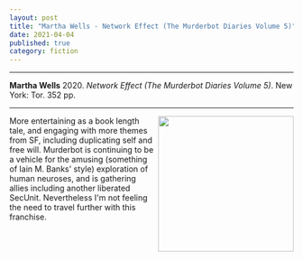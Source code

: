 ```yaml
---
layout: post
title: "Martha Wells - Network Effect (The Murderbot Diaries Volume 5)"
date: 2021-04-04
published: true
category: fiction
---
```



***
<b>Martha Wells</b> 2020. _Network Effect (The Murderbot Diaries Volume 5)_. New York: Tor.  352 pp.

***

<img align="right" width="240" src="https://images.macmillan.com/folio-assets/macmillan_us_frontbookcovers_350W/9781250229861.jpg"> 
More entertaining as a book length tale, and engaging with more themes from SF, including duplicating self and free will.  Murderbot is continuing to be a vehicle for the amusing (something of Iain M. Banks' style) exploration of human neuroses, and is gathering allies including another liberated SecUnit.  Nevertheless I'm not feeling the need to travel further with this franchise.
